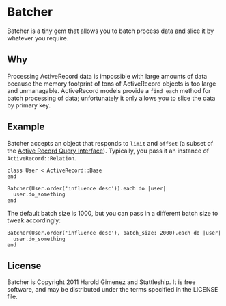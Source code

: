 Batcher
======

Batcher is a tiny gem that allows you to batch process data and slice it by whatever you require.

Why
---

Processing ActiveRecord data is impossible with large amounts of data because the memory footprint of tons of ActiveRecord objects is too large and unmanagable. ActiveRecord models provide a `find_each` method for batch processing of data; unfortunately it only allows you to slice the data by primary key.

Example
-------

Batcher accepts an object that responds to `limit` and `offset` (a subset of the [Active Record Query Interface](http://guides.rubyonrails.org/active_record_querying.html)). Typically, you pass it an instance of `ActiveRecord::Relation`.

    class User < ActiveRecord::Base
    end

    Batcher(User.order('influence desc')).each do |user|
      user.do_something
    end

The default batch size is 1000, but you can pass in a different batch size to tweak accordingly:

    Batcher(User.order('influence desc'), batch_size: 2000).each do |user|
      user.do_something
    end

License
-------

Batcher is Copyright 2011 Harold Gimenez and Stattleship. It is free software, and may be distributed under the terms specified in the LICENSE file.
